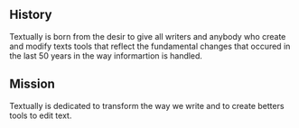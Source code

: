 


## History

Textually is born from the desir to give all writers and anybody who create and modify texts tools that reflect the fundamental changes that occured in the last 50 years in the way informartion is handled.  

## Mission 

Textually is dedicated to transform the way we write and to create betters tools to edit text. 





